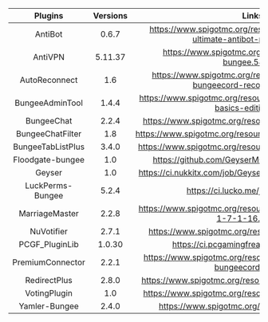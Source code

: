 |        Plugins         |        Versions       |                                                Links                                               |
| :--------------------: | :-------------------: | :------------------------------------------------------------------------------------------------: |
|        AntiBot         |          0.6.7        | https://www.spigotmc.org/resources/2ls-antibot-the-ultimate-antibot-plugin.62847/ |
|        AntiVPN         |         5.11.37       | https://www.spigotmc.org/resources/anti-vpn-bungee.58716/ |
|     AutoReconnect      |           1.6         | https://www.spigotmc.org/resources/autoreconnect-bungeecord-reconnect.62729/ |
|    BungeeAdminTool     |          1.4.4        | https://www.spigotmc.org/resources/bungee-admin-tools-basics-edition.444/ |
|      BungeeChat        |          2.2.4        | https://www.spigotmc.org/resources/bungee-chat.12592 |
|   BungeeChatFilter     |           1.8         | https://www.spigotmc.org/resources/bungeechatfilter.20596/ |
|   BungeeTabListPlus    |          3.4.0        | https://www.spigotmc.org/resources/bungeetablistplus.313/ |
|   Floodgate-bungee     |           1.0         | https://github.com/GeyserMC/Geyser/wiki/Floodgate |
|        Geyser          |           1.0         | https://ci.nukkitx.com/job/GeyserMC/job/Geyser/job/master/ |
|   LuckPerms-Bungee     |          5.2.4        | https://ci.lucko.me/job/LuckPerms/ |
|     MarriageMaster     |          2.2.8        | https://www.spigotmc.org/resources/marriage-master-mc-1-7-1-16.19273/ |
|       NuVotifier       |          2.7.1        | https://www.spigotmc.org/resources/nuvotifier.13449/ |
|     PCGF_PluginLib     |          1.0.30       | https://ci.pcgamingfreaks.at/job/PluginLib/ |
|   PremiumConnector     |          2.2.1        | https://www.spigotmc.org/resources/premiumconnector-bungeecord.20957/ |
|      RedirectPlus      |          2.8.0        | https://www.spigotmc.org/resources/redirect-plus.51975/ |
|      VotingPlugin      |           1.0         | https://www.spigotmc.org/resources/votingplugin.15358/ |
|     Yamler-Bungee      |          2.4.0        | https://www.spigotmc.org/resources/yamler.315/ |